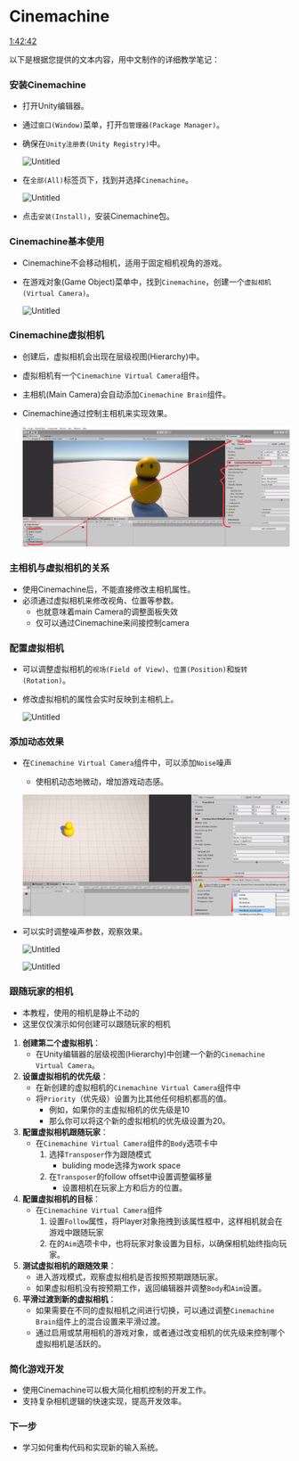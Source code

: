 # Cinemachine

[1:42:42](https://www.youtube.com/watch?v=AmGSEH7QcDg&list=PLzDRvYVwl53vxdAPq8OznBAdjf0eeiipT&type=snipo&t=6162s)

以下是根据您提供的文本内容，用中文制作的详细教学笔记：

### 安装Cinemachine

- 打开Unity编辑器。
- 通过`窗口(Window)`菜单，打开`包管理器(Package Manager)`。
- 确保在`Unity注册表(Unity Registry)`中。
  
    ![Untitled](https://cnchu-1310638968.cos.ap-nanjing.myqcloud.com/2023_2/pic/202311101507580.png)
    
- 在`全部(All)`标签页下，找到并选择`Cinemachine`。
  
    ![Untitled](https://cnchu-1310638968.cos.ap-nanjing.myqcloud.com/2023_2/pic/202311101507581.png)
    
- 点击`安装(Install)`，安装Cinemachine包。

### Cinemachine基本使用

- Cinemachine不会移动相机，适用于固定相机视角的游戏。
- 在游戏对象(Game Object)菜单中，找到`Cinemachine`，创建一个`虚拟相机(Virtual Camera)`。
  
    ![Untitled](https://cnchu-1310638968.cos.ap-nanjing.myqcloud.com/2023_2/pic/202311101507582.png)
    

### Cinemachine虚拟相机

- 创建后，虚拟相机会出现在层级视图(Hierarchy)中。
- 虚拟相机有一个`Cinemachine Virtual Camera`组件。
- 主相机(Main Camera)会自动添加`Cinemachine Brain`组件。
- Cinemachine通过控制主相机来实现效果。
  
    ![image-20250110231819795](assets/image-20250110231819795.png)
    

### 主相机与虚拟相机的关系

- 使用Cinemachine后，不能直接修改主相机属性。
- 必须通过虚拟相机来修改视角、位置等参数。
    - 也就意味着main Camera的调整面板失效
    - 仅可以通过Cinemachine来间接控制camera
    

### 配置虚拟相机

- 可以调整虚拟相机的`视场(Field of View)`、`位置(Position)`和`旋转(Rotation)`。
- 修改虚拟相机的属性会实时反映到主相机上。
  
    ![Untitled](https://cnchu-1310638968.cos.ap-nanjing.myqcloud.com/2023_2/pic/202311101507585.png)
    

### 添加动态效果

- 在`Cinemachine Virtual Camera`组件中，可以添加`Noise`噪声
    - 使相机动态地微动，增加游戏动态感。
    
    ![image-20250110231829379](assets/image-20250110231829379.png)
    
- 可以实时调整噪声参数，观察效果。
  
    ![Untitled](https://cnchu-1310638968.cos.ap-nanjing.myqcloud.com/2023_2/pic/202311101507587.png)
    
    ![Untitled](https://cnchu-1310638968.cos.ap-nanjing.myqcloud.com/2023_2/pic/202311101507588.png)
    

### 跟随玩家的相机

- 本教程，使用的相机是静止不动的
- 这里仅仅演示如何创建可以跟随玩家的相机

1. **创建第二个虚拟相机**：
    - 在Unity编辑器的层级视图(Hierarchy)中创建一个新的`Cinemachine Virtual Camera`。
2. **设置虚拟相机的优先级**：
    - 在新创建的虚拟相机的`Cinemachine Virtual Camera`组件中
    - 将`Priority`（优先级）设置为比其他任何相机都高的值。
        - 例如，如果你的主虚拟相机的优先级是10
        - 那么你可以将这个新的虚拟相机的优先级设置为20。
3. **配置虚拟相机跟随玩家**：
    - 在`Cinemachine Virtual Camera`组件的`Body`选项卡中
        1. 选择`Transposer`作为跟随模式
            - buliding mode选择为work space
        2. 在`Transposer`的follow offset中设置调整偏移量
            - 设置相机在玩家上方和后方的位置。
4. **配置虚拟相机的目标**：
    - 在`Cinemachine Virtual Camera`组件
        1. 设置`Follow`属性，将Player对象拖拽到该属性框中，这样相机就会在游戏中跟随玩家
        2. 在的`Aim`选项卡中，也将玩家对象设置为目标，以确保相机始终指向玩家。
5. **测试虚拟相机的跟随效果**：
    - 进入游戏模式，观察虚拟相机是否按照预期跟随玩家。
    - 如果虚拟相机没有按预期工作，返回编辑器并调整`Body`和`Aim`设置。
6. **平滑过渡到新的虚拟相机**：
    - 如果需要在不同的虚拟相机之间进行切换，可以通过调整`Cinemachine Brain`组件上的混合设置来平滑过渡。
    - 通过启用或禁用相机的游戏对象，或者通过改变相机的优先级来控制哪个虚拟相机是活跃的。

### 简化游戏开发

- 使用Cinemachine可以极大简化相机控制的开发工作。
- 支持复杂相机逻辑的快速实现，提高开发效率。

### 下一步

- 学习如何重构代码和实现新的输入系统。